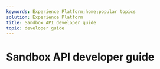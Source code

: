 ```yaml
---
keywords: Experience Platform;home;popular topics
solution: Experience Platform
title: Sandbox API developer guide
topic: developer guide
---
```


# Sandbox API developer guide